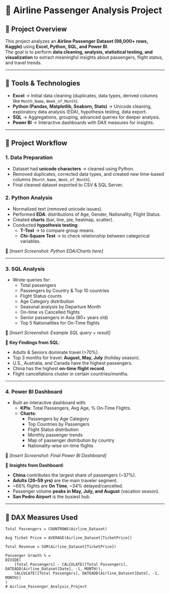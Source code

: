 # 📌 Airline Passenger Analysis Project  

## 📖 Project Overview  
This project analyzes an **Airline Passenger Dataset (98,000+ rows, Kaggle)** using **Excel, Python, SQL, and Power BI**.  
The goal is to perform **data cleaning, analysis, statistical testing, and visualization** to extract meaningful insights about passengers, flight status, and travel trends.  

---

## 🔹 Tools & Technologies  
- **Excel** → Initial data cleaning (duplicates, data types, derived columns like `Month_Name`, `Week_of_Month`).  
- **Python (Pandas, Matplotlib, Seaborn, Stats)** → Unicode cleaning, exploratory data analysis (EDA), hypothesis testing, data export.  
- **SQL** → Aggregations, grouping, advanced queries for deeper analysis.  
- **Power BI** → Interactive dashboards with DAX measures for insights.  

---

## 🔹 Project Workflow  

### 1. Data Preparation  
- Dataset had **unicode characters** → cleaned using Python.  
- Removed duplicates, corrected data types, and created new time-based columns (`Month_Name`, `Week_of_Month`).  
- Final cleaned dataset exported to CSV & SQL Server.  

### 2. Python Analysis  
- Normalized text (removed unicode issues).  
- Performed **EDA**: distributions of Age, Gender, Nationality, Flight Status.  
- Created **charts** (bar, line, pie, heatmap, scatter).  
- Conducted **hypothesis testing**:  
  - **T-Test** → to compare group means.  
  - **Chi-Square Test** → to check relationship between categorical variables.  

📸 *[Insert Screenshot: Python EDA/Charts here]*  

---

### 3. SQL Analysis  
- Wrote queries for:  
  - Total passengers  
  - Passengers by Country & Top 10 countries  
  - Flight Status counts  
  - Age Category distribution  
  - Seasonal analysis by Departure Month  
  - On-time vs Cancelled flights  
  - Senior passengers in Asia (80+ years old)  
  - Top 5 Nationalities for On-Time flights  

📸 *[Insert Screenshot: Example SQL query + result]*  

🔑 **Key Findings from SQL**:  
- Adults & Seniors dominate travel (>70%).  
- Top 3 months for travel: **August, May, July** (holiday season).  
- U.S., Australia, and Canada have the highest passengers.  
- China has the highest **on-time flight record**.  
- Flight cancellations cluster in certain countries/months.  

---

### 4. Power BI Dashboard  
- Built an interactive dashboard with:  
  - **KPIs**: Total Passengers, Avg Age, % On-Time Flights.  
  - **Charts**:  
    - Passengers by Age Category  
    - Top Countries by Passengers  
    - Flight Status distribution  
    - Monthly passenger trends  
    - Map of passenger distribution by country  
    - Nationality-wise on-time flights  

📸 *[Insert Screenshot: Final Power BI Dashboard]*  

🔑 **Insights from Dashboard**:  
- **China** contributes the largest share of passengers (~37%).  
- **Adults (26–59 yrs)** are the main traveler segment.  
- ~66% flights are **On Time**, ~34% delayed/cancelled.  
- Passenger volume **peaks in May, July, and August** (vacation season).  
- **San Pedro Airport** is the busiest hub.  

---

## 🔹 DAX Measures Used  
```DAX
Total Passengers = COUNTROWS(Airline_Dataset)

Avg Ticket Price = AVERAGE(Airline_Dataset[TicketPrice])

Total Revenue = SUM(Airline_Dataset[TicketPrice])

Passenger Growth % =
DIVIDE(
    [Total Passengers] - CALCULATE([Total Passengers], DATEADD(Airline_Dataset[Date], -1, MONTH)),
    CALCULATE([Total Passengers], DATEADD(Airline_Dataset[Date], -1, MONTH))
)
# Airline_Passenger_Analysis_Project

